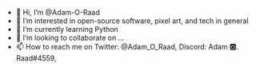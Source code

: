 - 👋 Hi, I’m @Adam-O-Raad
- 👀 I’m interested in open-source software, pixel art, and tech in general
- 🌱 I’m currently learning Python
- 💞️ I’m looking to collaborate on ...
- 📫 How to reach me on Twitter: @Adam_O_Raad, Discord: Adam 🅾. Raad#4559, 

<!---
Adam-O-Raad/Adam-O-Raad is a ✨ special ✨ repository because its `README.md` (this file) appears on your GitHub profile.
You can click the Preview link to take a look at your changes.
--->
